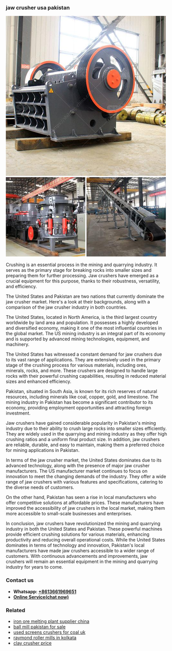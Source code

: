 <h3>jaw crusher usa pakistan</h3><img src='1704856690.jpg' alt=''><p>Crushing is an essential process in the mining and quarrying industry. It serves as the primary stage for breaking rocks into smaller sizes and preparing them for further processing. Jaw crushers have emerged as a crucial equipment for this purpose, thanks to their robustness, versatility, and efficiency.</p><p>The United States and Pakistan are two nations that currently dominate the jaw crusher market. Here's a look at their backgrounds, along with a comparison of the jaw crusher industry in both countries.</p><p>The United States, located in North America, is the third largest country worldwide by land area and population. It possesses a highly developed and diversified economy, making it one of the most influential countries in the global market. The US mining industry is an integral part of its economy and is supported by advanced mining technologies, equipment, and machinery.</p><p>The United States has witnessed a constant demand for jaw crushers due to its vast range of applications. They are extensively used in the primary stage of the crushing process for various materials, including ores, minerals, rocks, and more. These crushers are designed to handle large rocks with their powerful crushing capabilities, resulting in reduced material sizes and enhanced efficiency.</p><p>Pakistan, situated in South Asia, is known for its rich reserves of natural resources, including minerals like coal, copper, gold, and limestone. The mining industry in Pakistan has become a significant contributor to its economy, providing employment opportunities and attracting foreign investment.</p><p>Jaw crushers have gained considerable popularity in Pakistan's mining industry due to their ability to crush large rocks into smaller sizes efficiently. They are widely used in the quarrying and mining industry as they offer high crushing ratios and a uniform final product size. In addition, jaw crushers are reliable, durable, and easy to maintain, making them a preferred choice for mining applications in Pakistan.</p><p>In terms of the jaw crusher market, the United States dominates due to its advanced technology, along with the presence of major jaw crusher manufacturers. The US manufacturer market continues to focus on innovation to meet the changing demands of the industry. They offer a wide range of jaw crushers with various features and specifications, catering to the diverse needs of customers.</p><p>On the other hand, Pakistan has seen a rise in local manufacturers who offer competitive solutions at affordable prices. These manufacturers have improved the accessibility of jaw crushers in the local market, making them more accessible to small-scale businesses and enterprises.</p><p>In conclusion, jaw crushers have revolutionized the mining and quarrying industry in both the United States and Pakistan. These powerful machines provide efficient crushing solutions for various materials, enhancing productivity and reducing overall operational costs. While the United States dominates in terms of technology and innovation, Pakistan's local manufacturers have made jaw crushers accessible to a wider range of customers. With continuous advancements and improvements, jaw crushers will remain an essential equipment in the mining and quarrying industry for years to come.</p><h3>Contact us</h3><ul><li><strong>Whatsapp:&nbsp;<a href="https://wa.me/8613661969651">+8613661969651</a></strong></li><li><a href="https://swt.shibang-china.com/?git&amp;zhl&amp;jaw crusher usa pakistan"><strong>Online Service(chat now)</strong></a></li></ul><h3>Related</h3><ul><li><a href='iron ore melting plant supplier china.md'>iron ore melting plant supplier china</a></li><li><a href='ball mill pakistan for sale.md'>ball mill pakistan for sale</a></li><li><a href='used screens crushers for coal uk.md'>used screens crushers for coal uk</a></li><li><a href='raymond roller mills in kolkata.md'>raymond roller mills in kolkata</a></li><li><a href='clay crusher price.md'>clay crusher price</a></li></ul>